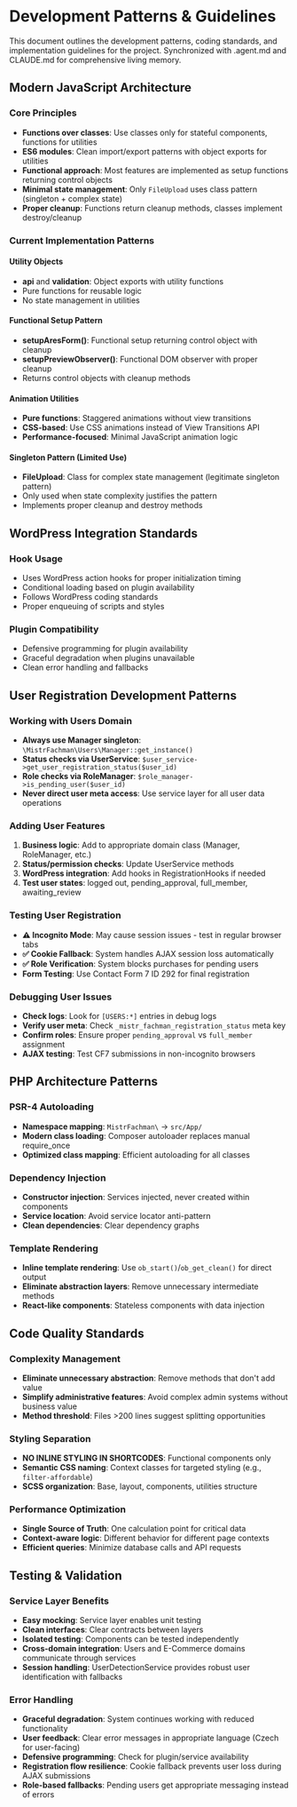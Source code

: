 # Development Patterns & Guidelines

This document outlines the development patterns, coding standards, and implementation guidelines for the project. Synchronized with .agent.md and CLAUDE.md for comprehensive living memory.

## Modern JavaScript Architecture

### Core Principles
- **Functions over classes**: Use classes only for stateful components, functions for utilities
- **ES6 modules**: Clean import/export patterns with object exports for utilities
- **Functional approach**: Most features are implemented as setup functions returning control objects
- **Minimal state management**: Only `FileUpload` uses class pattern (singleton + complex state)
- **Proper cleanup**: Functions return cleanup methods, classes implement destroy/cleanup

### Current Implementation Patterns

#### Utility Objects
- **api** and **validation**: Object exports with utility functions
- Pure functions for reusable logic
- No state management in utilities

#### Functional Setup Pattern
- **setupAresForm()**: Functional setup returning control object with cleanup
- **setupPreviewObserver()**: Functional DOM observer with proper cleanup
- Returns control objects with cleanup methods

#### Animation Utilities
- **Pure functions**: Staggered animations without view transitions
- **CSS-based**: Use CSS animations instead of View Transitions API
- **Performance-focused**: Minimal JavaScript animation logic

#### Singleton Pattern (Limited Use)
- **FileUpload**: Class for complex state management (legitimate singleton pattern)
- Only used when state complexity justifies the pattern
- Implements proper cleanup and destroy methods

## WordPress Integration Standards

### Hook Usage
- Uses WordPress action hooks for proper initialization timing
- Conditional loading based on plugin availability
- Follows WordPress coding standards
- Proper enqueuing of scripts and styles

### Plugin Compatibility
- Defensive programming for plugin availability
- Graceful degradation when plugins unavailable
- Clean error handling and fallbacks

## User Registration Development Patterns

### Working with Users Domain
- **Always use Manager singleton**: `\MistrFachman\Users\Manager::get_instance()`
- **Status checks via UserService**: `$user_service->get_user_registration_status($user_id)`
- **Role checks via RoleManager**: `$role_manager->is_pending_user($user_id)`
- **Never direct user meta access**: Use service layer for all user data operations

### Adding User Features
1. **Business logic**: Add to appropriate domain class (Manager, RoleManager, etc.)
2. **Status/permission checks**: Update UserService methods
3. **WordPress integration**: Add hooks in RegistrationHooks if needed
4. **Test user states**: logged out, pending_approval, full_member, awaiting_review

### Testing User Registration
- **⚠️ Incognito Mode**: May cause session issues - test in regular browser tabs
- **✅ Cookie Fallback**: System handles AJAX session loss automatically
- **✅ Role Verification**: System blocks purchases for pending users
- **Form Testing**: Use Contact Form 7 ID 292 for final registration

### Debugging User Issues
- **Check logs**: Look for `[USERS:*]` entries in debug logs
- **Verify user meta**: Check `_mistr_fachman_registration_status` meta key
- **Confirm roles**: Ensure proper `pending_approval` vs `full_member` assignment
- **AJAX testing**: Test CF7 submissions in non-incognito browsers

## PHP Architecture Patterns

### PSR-4 Autoloading
- **Namespace mapping**: `MistrFachman\` → `src/App/`
- **Modern class loading**: Composer autoloader replaces manual require_once
- **Optimized class mapping**: Efficient autoloading for all classes

### Dependency Injection
- **Constructor injection**: Services injected, never created within components
- **Service location**: Avoid service locator anti-pattern
- **Clean dependencies**: Clear dependency graphs

### Template Rendering
- **Inline template rendering**: Use `ob_start()`/`ob_get_clean()` for direct output
- **Eliminate abstraction layers**: Remove unnecessary intermediate methods
- **React-like components**: Stateless components with data injection

## Code Quality Standards

### Complexity Management
- **Eliminate unnecessary abstraction**: Remove methods that don't add value
- **Simplify administrative features**: Avoid complex admin systems without business value
- **Method threshold**: Files >200 lines suggest splitting opportunities

### Styling Separation
- **NO INLINE STYLING IN SHORTCODES**: Functional components only
- **Semantic CSS naming**: Context classes for targeted styling (e.g., `filter-affordable`)
- **SCSS organization**: Base, layout, components, utilities structure

### Performance Optimization
- **Single Source of Truth**: One calculation point for critical data
- **Context-aware logic**: Different behavior for different page contexts
- **Efficient queries**: Minimize database calls and API requests

## Testing & Validation

### Service Layer Benefits
- **Easy mocking**: Service layer enables unit testing
- **Clean interfaces**: Clear contracts between layers
- **Isolated testing**: Components can be tested independently
- **Cross-domain integration**: Users and E-Commerce domains communicate through services
- **Session handling**: UserDetectionService provides robust user identification with fallbacks

### Error Handling
- **Graceful degradation**: System continues working with reduced functionality
- **User feedback**: Clear error messages in appropriate language (Czech for user-facing)
- **Defensive programming**: Check for plugin/service availability
- **Registration flow resilience**: Cookie fallback prevents user loss during AJAX submissions
- **Role-based fallbacks**: Pending users get appropriate messaging instead of errors